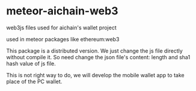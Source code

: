 # meteor-aichain-web3
web3js files used for aichain's wallet project

used in meteor packages like ethereum:web3

This package is a distributed version. We just change the js file directly without compile it.
So need change the json file's content: length and sha1 hash value of js file.

This is not right way to do, we will develop the mobile wallet app to take place of the PC wallet.
